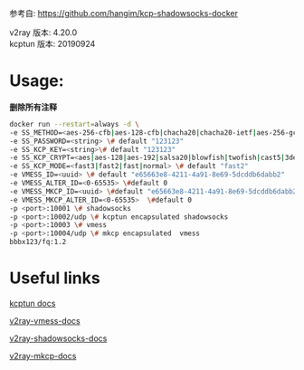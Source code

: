 参考自: https://github.com/hangim/kcp-shadowsocks-docker

v2ray 版本: 4.20.0  
kcptun 版本: 20190924

# Usage:

**删除所有注释**

```bash
docker run --restart=always -d \
-e SS_METHOD=<aes-256-cfb|aes-128-cfb|chacha20|chacha20-ietf|aes-256-gcm|aes-128-gcm|chacha20-poly1305|chacha20-ietf-poly1305>  \# default "aes-128-cfb"
-e SS_PASSWORD=<string> \# default "123123"
-e SS_KCP_KEY=<string>\# default "123123"
-e SS_KCP_CRYPT=<aes|aes-128|aes-192|salsa20|blowfish|twofish|cast5|3des|tea|xtea|xor|sm4|none> \#default "aes-128" 
-e SS_KCP_MODE=<fast3|fast2|fast|normal> \# default "fast2"
-e VMESS_ID=<uuid> \# default "e65663e8-4211-4a91-8e69-5dcddb6dabb2" 
-e VMESS_ALTER_ID=<0-65535> \#default 0
-e VMESS_MKCP_ID=<uuid> \#default "e65663e8-4211-4a91-8e69-5dcddb6dabb2"
-e VMESS_MKCP_ALTER_ID=<0-65535>  \#default 0
-p <port>:10001 \# shadowsocks
-p <port>:10002/udp \# kcptun encapsulated shadowsocks
-p <port>:10003 \# vmess
-p <port>:10004/udp \# mkcp encapsulated  vmess
bbbx123/fq:1.2
```

# Useful links
[kcptun docs](https://github.com/xtaci/kcptun/blob/master/README.md#usage) 

[v2ray-vmess-docs](https://www.v2ray.com/chapter_02/protocols/vmess.html)

[v2ray-shadowsocks-docs](https://www.v2ray.com/chapter_02/protocols/shadowsocks.html)

[v2ray-mkcp-docs](https://www.v2ray.com/chapter_02/transport/mkcp.html)
